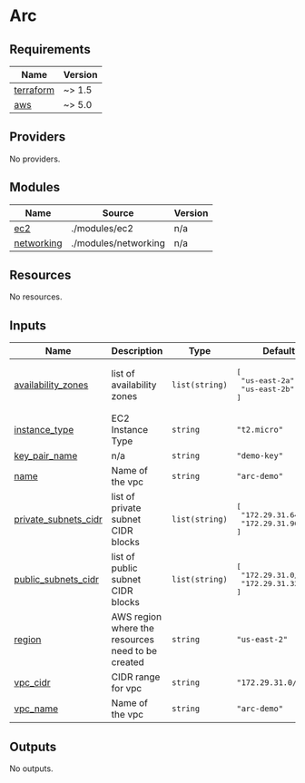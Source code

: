 # Arc
<!-- BEGINNING OF PRE-COMMIT-TERRAFORM DOCS HOOK -->
## Requirements

| Name | Version |
|------|---------|
| <a name="requirement_terraform"></a> [terraform](#requirement\_terraform) | ~> 1.5 |
| <a name="requirement_aws"></a> [aws](#requirement\_aws) | ~> 5.0 |

## Providers

No providers.

## Modules

| Name | Source | Version |
|------|--------|---------|
| <a name="module_ec2"></a> [ec2](#module\_ec2) | ./modules/ec2 | n/a |
| <a name="module_networking"></a> [networking](#module\_networking) | ./modules/networking | n/a |

## Resources

No resources.

## Inputs

| Name | Description | Type | Default | Required |
|------|-------------|------|---------|:--------:|
| <a name="input_availability_zones"></a> [availability\_zones](#input\_availability\_zones) | list of availability zones | `list(string)` | <pre>[<br>  "us-east-2a",<br>  "us-east-2b"<br>]</pre> | no |
| <a name="input_instance_type"></a> [instance\_type](#input\_instance\_type) | EC2 Instance Type | `string` | `"t2.micro"` | no |
| <a name="input_key_pair_name"></a> [key\_pair\_name](#input\_key\_pair\_name) | n/a | `string` | `"demo-key"` | no |
| <a name="input_name"></a> [name](#input\_name) | Name of the vpc | `string` | `"arc-demo"` | no |
| <a name="input_private_subnets_cidr"></a> [private\_subnets\_cidr](#input\_private\_subnets\_cidr) | list of private subnet CIDR blocks | `list(string)` | <pre>[<br>  "172.29.31.64/27",<br>  "172.29.31.96/27"<br>]</pre> | no |
| <a name="input_public_subnets_cidr"></a> [public\_subnets\_cidr](#input\_public\_subnets\_cidr) | list of public subnet CIDR blocks | `list(string)` | <pre>[<br>  "172.29.31.0/27",<br>  "172.29.31.32/27"<br>]</pre> | no |
| <a name="input_region"></a> [region](#input\_region) | AWS region where the resources need to be created | `string` | `"us-east-2"` | no |
| <a name="input_vpc_cidr"></a> [vpc\_cidr](#input\_vpc\_cidr) | CIDR range for vpc | `string` | `"172.29.31.0/25"` | no |
| <a name="input_vpc_name"></a> [vpc\_name](#input\_vpc\_name) | Name of the vpc | `string` | `"arc-demo"` | no |

## Outputs

No outputs.
<!-- END OF PRE-COMMIT-TERRAFORM DOCS HOOK -->
